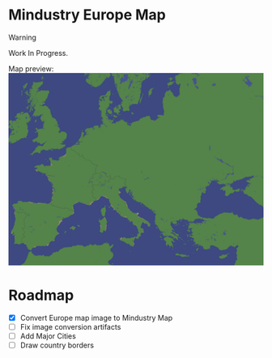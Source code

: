 # Mindustry Europe Map

> [!WARNING]  
> Work In Progress.

Map preview:
![map](preview.png)

# Roadmap 
- [x] Convert Europe map image to Mindustry Map
- [ ] Fix image conversion artifacts 
- [ ] Add Major Cities
- [ ] Draw country borders
